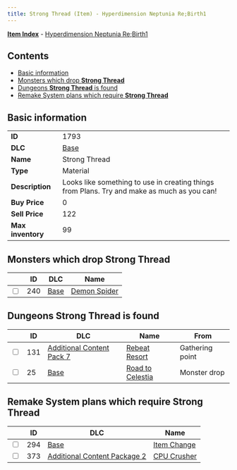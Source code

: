 ```yaml
---
title: Strong Thread (Item) - Hyperdimension Neptunia Re;Birth1
---
```


[**Item Index**](/neptunia/rb1/item/index.html) - [Hyperdimension Neptunia Re;Birth1](/neptunia/rb1)

## Contents

- [Basic information](#basic-information)
- [Monsters which drop **Strong Thread**](#monsters-which-drop-strong-thread)
- [Dungeons **Strong Thread** is found](#dungeons-strong-thread-is-found)
- [Remake System plans which require **Strong Thread**](#remake-system-plans-which-require-strong-thread)

## Basic information

|   |   |
| -- | -- |
| **ID** | 1793 |
| **DLC** | [Base](/neptunia/rb1/dlc/1-base.html) |
| **Name** | Strong Thread |
| **Type** | Material |
| **Description** | Looks like something to use in creating things from Plans. Try and make as much as you can! |
| **Buy Price** | 0 |
| **Sell Price** | 122 |
| **Max inventory** | 99 |


## Monsters which drop **Strong Thread**

|    | ID | DLC | Name |
| -- | -- | --- | ---- |
| <input type="checkbox" id="rb1-monster-1-240" class="trackbox" /> | 240 | [Base](/neptunia/rb1/dlc/1-base.html) | [Demon Spider](/neptunia/rb1/monster/1-240-demon-spider.html) |


## Dungeons **Strong Thread** is found

|    | ID | DLC | Name | From |
| -- | -- | --- | ---- | ---- |
| <input type="checkbox" id="rb1-dungeon-16-131" class="trackbox" /> | 131 | [Additional Content Pack 7](/neptunia/rb1/dlc/16-pack7.html) | [Rebeat Resort](/neptunia/rb1/dungeon/16-131-rebeat-resort.html) | Gathering point |
| <input type="checkbox" id="rb1-dungeon-1-25" class="trackbox" /> | 25 | [Base](/neptunia/rb1/dlc/1-base.html) | [Road to Celestia](/neptunia/rb1/dungeon/1-25-road-to-celestia.html) | Monster drop |


## Remake System plans which require **Strong Thread**

|    | ID | DLC | Name |
| -- | -- | --- | ---- |
| <input type="checkbox" id="rb1-quest-1-294" class="trackbox" /> | 294 | [Base](/neptunia/rb1/dlc/1-base.html) | [Item Change](/neptunia/rb1/quest/1-294-item-change.html) |
| <input type="checkbox" id="rb1-quest-11-373" class="trackbox" /> | 373 | [Additional Content Package 2](/neptunia/rb1/dlc/11-pack2.html) | [CPU Crusher](/neptunia/rb1/quest/11-373-cpu-crusher.html) |
